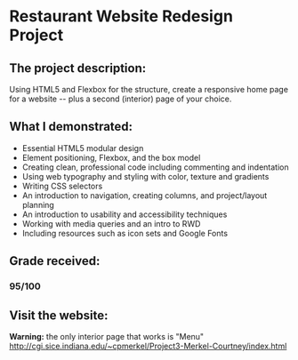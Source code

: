 # Restaurant Website Redesign Project
## The project description:
Using HTML5 and Flexbox for the structure, create a responsive home page for a website -- plus a second (interior) page of your choice.

## What I demonstrated:
- Essential HTML5 modular design
- Element positioning, Flexbox, and the box model
- Creating clean, professional code including commenting and indentation
- Using web typography and styling with color, texture and gradients
- Writing CSS selectors
- An introduction to navigation, creating columns, and project/layout planning
- An introduction to usability and accessibility techniques
- Working with media queries and an intro to RWD
- Including resources such as icon sets and Google Fonts

## Grade received:
### 95/100

## Visit the website:
**Warning:** the only interior page that works is "Menu"
http://cgi.sice.indiana.edu/~cpmerkel/Project3-Merkel-Courtney/index.html

